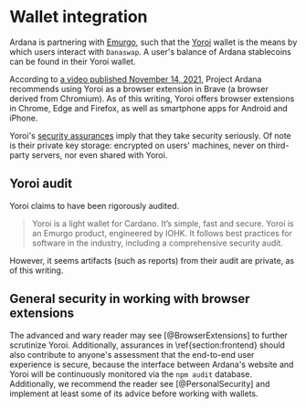 # Wallet integration

Ardana is partnering with [Emurgo](https://emurgo.io/), such that the [Yoroi](https://yoroi-wallet.com/#/) wallet is the means by which users interact with `Danaswap`. A user's balance of Ardana stablecoins can be found in their Yoroi wallet. 

According to [a video published November 14, 2021](https://youtu.be/j9wvmi0HGu0), Project Ardana recommends using Yoroi as a browser extension in Brave (a browser derived from Chromium). As of this writing, Yoroi offers browser extensions in Chrome, Edge and Firefox, as well as smartphone apps for Android and iPhone. 

Yoroi's [security assurances](https://yoroi-wallet.com/#/faq/4) imply that they take security seriously. Of note is their private key storage: encrypted on users' machines, never on third-party servers, nor even shared with Yoroi. 

## Yoroi audit

Yoroi claims to have been rigorously audited. 

> Yoroi is a light wallet for Cardano. It’s simple, fast and secure. Yoroi is an Emurgo product, engineered by IOHK. It follows best practices for software in the industry, including a comprehensive security audit. 

However, it seems artifacts (such as reports) from their audit are private, as of this writing. 

## General security in working with browser extensions 

The advanced and wary reader may see [@BrowserExtensions] to further scrutinize Yoroi. Additionally, assurances in \ref{section:frontend} should also contribute to anyone's assessment that the end-to-end user experience is secure, because the interface between Ardana's website and Yoroi will be continuously monitored via the `npm audit` database. Additionally, we recommend the reader see [@PersonalSecurity] and implement at least some of its advice before working with wallets. 
